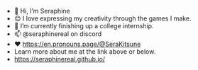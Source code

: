 - 👋 Hi, I’m Seraphine
- 😊 I love expressing my creativity through the games I make.
- 🌱 I’m currently finishing up a college internship.
- 📫 @seraphinereal on discord
- ❤ https://en.pronouns.page/@SeraKitsune
- Learn more about me at the link above or below.
- https://seraphinereal.github.io/
